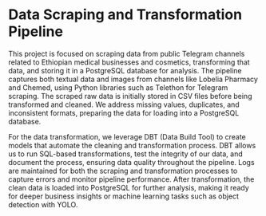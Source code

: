 # Data Scraping and Transformation Pipeline
This project is focused on scraping data from public Telegram channels related to Ethiopian medical businesses and cosmetics, 
transforming that data, and storing it in a PostgreSQL database for analysis. The pipeline captures both textual data and images from channels 
like Lobelia Pharmacy and Chemed, using Python libraries such as Telethon for Telegram scraping. The scraped raw data is initially stored in CSV files
before being transformed and cleaned. We address missing values, duplicates, and inconsistent formats, preparing the data for loading into a PostgreSQL database.

For the data transformation, we leverage DBT (Data Build Tool) to create models that automate the cleaning and transformation process. 
DBT allows us to run SQL-based transformations, test the integrity of our data, and document the process, ensuring data quality throughout the pipeline.
Logs are maintained for both the scraping and transformation processes to capture errors and monitor pipeline performance. After transformation, 
the clean data is loaded into PostgreSQL for further analysis, making it ready for deeper business insights or machine learning tasks such as object detection with YOLO.
